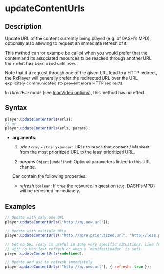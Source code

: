 # updateContentUrls

## Description

Update URL of the content currently being played (e.g. of DASH's MPD), optionally also
allowing to request an immediate refresh of it.

This method can for example be called when you would prefer that the content and its
associated resources to be reached through another URL than what has been used until now.

Note that if a request through one of the given URL lead to a HTTP redirect, the RxPlayer
will generally prefer the redirected URL over the URL explicitely communicated (to prevent
more HTTP redirect).

<div class="warning">
In <i>DirectFile</i> mode (see <a
href="../Loading_a_Content.md#transport">loadVideo options</a>),
this method has no effect.
</div>

## Syntax

```js
player.updateContentUrls(urls);
// or
player.updateContentUrls(urls, params);
```

- **arguments**:

  1.  _urls_ `Array.<string>|under`: URLs to reach that content / Manifest from the most
      prioritized URL to the least prioritized URL.

  2.  _params_ `Object|undefined`: Optional parameters linked to this URL change.

  Can contain the following properties:

  - _refresh_ `boolean`: If `true` the resource in question (e.g. DASH's MPD) will be
    refreshed immediately.

## Examples

```js
// Update with only one URL
player.updateContentUrls(["http://my.new.url"]);

// Update with multiple URLs
player.updateContentUrls(["http://more.prioritized.url", "http://less.prioritized.url"]);

// Set no URL (only is useful in some very specific situations, like for content
// with no Manifest refresh or when a `manifestLoader` is set).
player.updateContentUrls(undefined);

// Update and ask to refresh immediately
player.updateContentUrls(["http://my.new.url"], { refresh: true });
```
